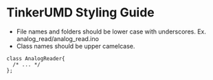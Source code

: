 TinkerUMD Styling Guide
====

* File names and folders should be lower case with underscores.  Ex.  analog_read/analog_read.ino
* Class names should be upper camelcase.
```
class AnalogReader{
  /* ... */
};
```
